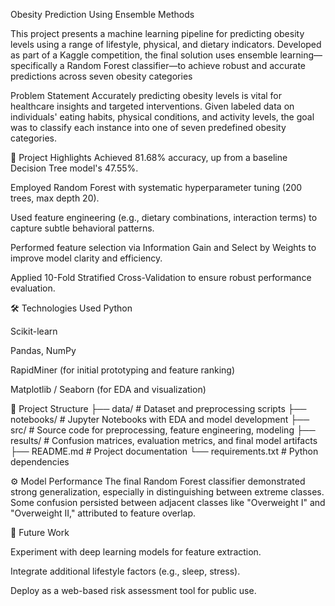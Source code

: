 Obesity Prediction Using Ensemble Methods

This project presents a machine learning pipeline for predicting obesity levels using a range of lifestyle, physical, and dietary indicators. Developed as part of a Kaggle competition, the final solution uses ensemble learning—specifically a Random Forest classifier—to achieve robust and accurate predictions across seven obesity categories


Problem Statement
Accurately predicting obesity levels is vital for healthcare insights and targeted interventions. Given labeled data on individuals' eating habits, physical conditions, and activity levels, the goal was to classify each instance into one of seven predefined obesity categories.

🚀 Project Highlights
Achieved 81.68% accuracy, up from a baseline Decision Tree model's 47.55%.

Employed Random Forest with systematic hyperparameter tuning (200 trees, max depth 20).

Used feature engineering (e.g., dietary combinations, interaction terms) to capture subtle behavioral patterns.

Performed feature selection via Information Gain and Select by Weights to improve model clarity and efficiency.

Applied 10-Fold Stratified Cross-Validation to ensure robust performance evaluation.

🛠️ Technologies Used
Python

Scikit-learn

Pandas, NumPy

RapidMiner (for initial prototyping and feature ranking)

Matplotlib / Seaborn (for EDA and visualization)

📁 Project Structure
├── data/               # Dataset and preprocessing scripts
├── notebooks/          # Jupyter Notebooks with EDA and model development
├── src/                # Source code for preprocessing, feature engineering, modeling
├── results/            # Confusion matrices, evaluation metrics, and final model artifacts
├── README.md           # Project documentation
└── requirements.txt    # Python dependencies



⚙️ Model Performance
The final Random Forest classifier demonstrated strong generalization, especially in distinguishing between extreme classes. Some confusion persisted between adjacent classes like "Overweight I" and "Overweight II," attributed to feature overlap.

📌 Future Work


Experiment with deep learning models for feature extraction.

Integrate additional lifestyle factors (e.g., sleep, stress).

Deploy as a web-based risk assessment tool for public use.
